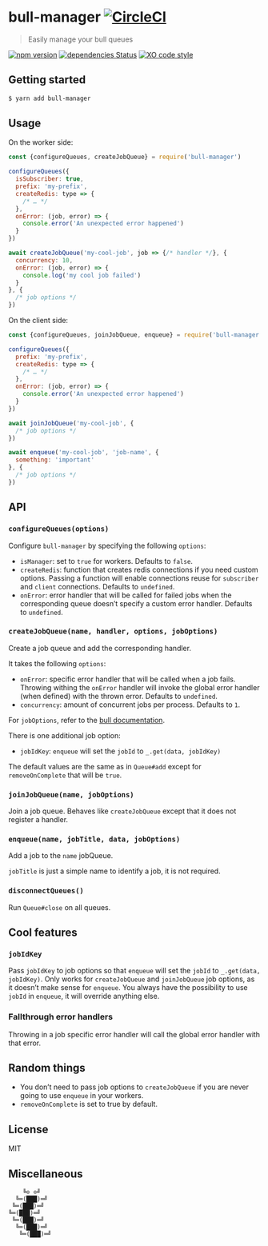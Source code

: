 # bull-manager [![CircleCI](https://circleci.com/gh/tusbar/bull-manager.svg?style=svg)](https://circleci.com/gh/tusbar/bull-manager)

> Easily manage your bull queues

[![npm version](https://badgen.net/npm/v/bull-manager)](https://www.npmjs.com/package/bull-manager)
[![dependencies Status](https://badgen.net/david/dep/tusbar/bull-manager)](https://david-dm.org/tusbar/bull-manager)
[![XO code style](https://badgen.net/badge/code%20style/XO/cyan)](https://github.com/xojs/xo)

## Getting started

```bash
$ yarn add bull-manager
```

## Usage

On the worker side:

```js
const {configureQueues, createJobQueue} = require('bull-manager')

configureQueues({
  isSubscriber: true,
  prefix: 'my-prefix',
  createRedis: type => {
    /* … */
  },
  onError: (job, error) => {
    console.error('An unexpected error happened')
  }
})

await createJobQueue('my-cool-job', job => {/* handler */}, {
  concurrency: 10,
  onError: (job, error) => {
    console.log('my cool job failed')
  }
}, {
  /* job options */
})
```

On the client side:

```js
const {configureQueues, joinJobQueue, enqueue} = require('bull-manager')

configureQueues({
  prefix: 'my-prefix',
  createRedis: type => {
    /* … */
  },
  onError: (job, error) => {
    console.error('An unexpected error happened')
  }
})

await joinJobQueue('my-cool-job', {
  /* job options */
})

await enqueue('my-cool-job', 'job-name', {
  something: 'important'
}, {
  /* job options */
})
```

## API

### `configureQueues(options)`

Configure `bull-manager` by specifying the following `options`:

- `isManager`: set to `true` for workers. Defaults to `false`.
- `createRedis`: function that creates redis connections if you need custom options. Passing a function will enable connections reuse for `subscriber` and `client` connections. Defaults to `undefined`.
- `onError`: error handler that will be called for failed jobs when the corresponding queue doesn’t specify a custom error handler. Defaults to `undefined`.

### `createJobQueue(name, handler, options, jobOptions)`

Create a job queue and add the corresponding handler.

It takes the following `options`:

- `onError`: specific error handler that will be called when a job fails. Throwing withing the `onError` handler will invoke the global error handler (when defined) with the thrown error. Defaults to `undefined`.
- `concurrency`: amount of concurrent jobs per process. Defaults to `1`.

For `jobOptions`, refer to the [bull documentation](https://github.com/OptimalBits/bull/blob/master/REFERENCE.md#queueadd).

There is one additional job option:

- `jobIdKey`: `enqueue` will set the `jobId` to `_.get(data, jobIdKey)`

The default values are the same as in `Queue#add` except for `removeOnComplete` that will be `true`.

### `joinJobQueue(name, jobOptions)`

Join a job queue. Behaves like `createJobQueue` except that it does not register a handler.

### `enqueue(name, jobTitle, data, jobOptions)`

Add a job to the `name` jobQueue.

`jobTitle` is just a simple name to identify a job, it is not required.

### `disconnectQueues()`

Run `Queue#close` on all queues.

## Cool features

### `jobIdKey`

Pass `jobIdKey` to job options so that `enqueue` will set the `jobId` to `_.get(data, jobIdKey)`. Only works for `createJobQueue` and `joinJobQueue` job options, as it doesn’t make sense for `enqueue`. You always have the possibility to use `jobId` in `enqueue`, it will override anything else.

### Fallthrough error handlers

Throwing in a job specific error handler will call the global error handler with that error.

## Random things

- You don’t need to pass job options to `createJobQueue` if you are never going to use `enqueue` in your workers.
- `removeOnComplete` is set to true by default.

## License

MIT


## Miscellaneous

```
    ╚⊙ ⊙╝
  ╚═(███)═╝
 ╚═(███)═╝
╚═(███)═╝
 ╚═(███)═╝
  ╚═(███)═╝
   ╚═(███)═╝
```
